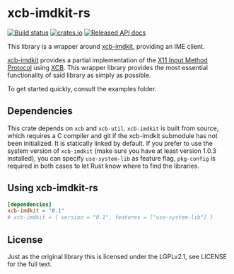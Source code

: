 # xcb-imdkit-rs
[![Build status](https://github.com/h-m-h/xcb-imdkit-rs/actions/workflows/build.yml/badge.svg)](https://github.com/h-m-h/xcb-imdkit-rs/actions)
[![crates.io](https://img.shields.io/crates/v/xcb-imdkit.svg)](https://crates.io/crates/xcb-imdkit)
[![Released API docs](https://docs.rs/xcb-imdkit/badge.svg)](https://docs.rs/xcb-imdkit)

This library is a wrapper around [xcb-imdkit](https://github.com/fcitx/xcb-imdkit), providing an IME
client.

[xcb-imdkit](https://github.com/fcitx/xcb-imdkit) provides a partial implementation of the [X11
Input Method Protocol](https://www.x.org/releases/current/doc/libX11/XIM/xim.html) using
[XCB](https://xcb.freedesktop.org/). This wrapper library provides the most essential functionality
of said library as simply as possible.

To get started quickly, consult the examples folder.

## Dependencies

This crate depends on `xcb` and `xcb-util`. `xcb-imdkit` is built from source, which requires a C
compiler and git if the xcb-imdkit submodule has not been initialized. It is statically linked by
default. If you prefer to use the system version of `xcb-imdkit` (make sure you have at least
version 1.0.3 installed), you can specify `use-system-lib` as feature flag, `pkg-config` is required
in both cases to let Rust know where to find the libraries.

## Using xcb-imdkit-rs

```toml
[dependencies]
xcb-imdkit = "0.1"
# xcb-imdkit = { version = "0.1", features = ["use-system-lib"] }
```

## License

Just as the original library this is licensed under the LGPLv2.1, see LICENSE for the full text.
